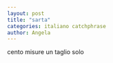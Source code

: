 ```yaml
---
layout: post
title: "sarta"
categories: italiano catchphrase
author: Angela
---
```


cento misure un taglio solo
